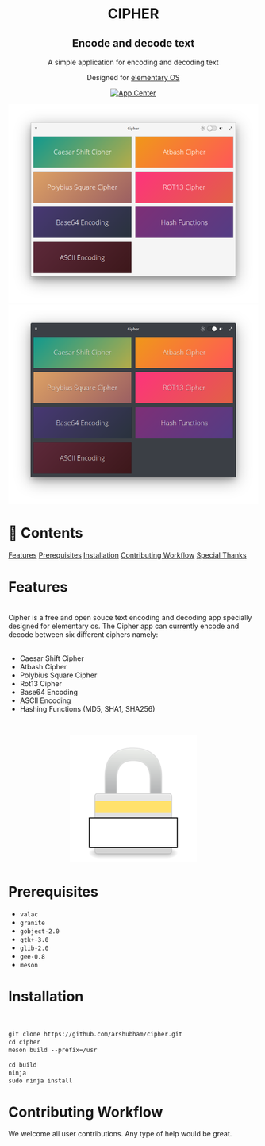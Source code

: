 <div>
  <h1 align="center">CIPHER</h1>
  <h2 align="center">Encode and decode text</h2>
  <p align="center">A simple application for encoding and decoding text</p>
  <p align="center">Designed for <a href="https://elementary.io">elementary OS</p>
</div>
<p align="center">
  <a href="https://appcenter.elementary.io/com.github.arshubham.cipher.desktop">
    <img src="https://appcenter.elementary.io/badge.svg" alt="App Center">
  </a>
</p>
<p align="center">
<img src="https://raw.githubusercontent.com/arshubham/cipher/master/data/images/Screenshot1.png" alt="screenshot-light">
<img src="https://raw.githubusercontent.com/arshubham/cipher/master/data/images/Screenshot2.png" alt="screenshot-dark">

# :closed_book: Contents
[Features](https://github.com/manavbabber/cipher/blob/master/README.md#features)
[Prerequisites](https://github.com/manavbabber/cipher/blob/master/README.md#prerequisites)
[Installation](https://github.com/manavbabber/cipher/blob/master/README.md#installation)
[Contributing Workflow](https://github.com/manavbabber/cipher/blob/master/README.md#contributing-workflow)
[Special Thanks]()

<h1>Features</h1>
<br>
Cipher is a free and open souce text encoding and decoding app specially designed for elementary os. The Cipher app can currently encode and decode between six different ciphers namely:<br><br>

- Caesar Shift Cipher
- Atbash Cipher
- Polybius Square Cipher
- Rot13 Cipher
- Base64 Encoding
- ASCII Encoding
- Hashing Functions (MD5, SHA1, SHA256)

<br>
</p>
<p align="center">
  <img src="https://github.com/arshubham/cipher/blob/master/data/images/icons/128/com.github.arshubham.cipher.svg" alt="preview"/>
</p>

<h1>Prerequisites</h1>

- `valac`
- `granite`
- `gobject-2.0`
- `gtk+-3.0`
- `glib-2.0`
- `gee-0.8`
- `meson`


<h1>Installation</h1>
<br>

```
git clone https://github.com/arshubham/cipher.git
cd cipher
meson build --prefix=/usr
```
 
```
cd build
ninja
sudo ninja install
```

<h1>Contributing Workflow</h1>
We welcome all user contributions. Any type of help would be great.


